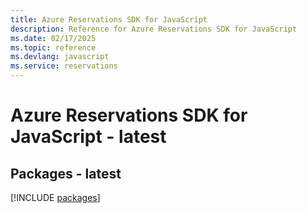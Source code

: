 ```yaml
---
title: Azure Reservations SDK for JavaScript
description: Reference for Azure Reservations SDK for JavaScript
ms.date: 02/17/2025
ms.topic: reference
ms.devlang: javascript
ms.service: reservations
---
```

# Azure Reservations SDK for JavaScript - latest
## Packages - latest
[!INCLUDE [packages](reservations-index.md)]